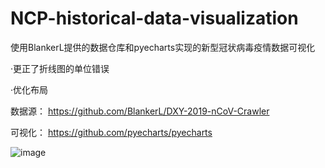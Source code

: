 # NCP-historical-data-visualization
使用BlankerL提供的数据仓库和pyecharts实现的新型冠状病毒疫情数据可视化

·更正了折线图的单位错误

·优化布局

数据源：
https://github.com/BlankerL/DXY-2019-nCoV-Crawler

可视化：
https://github.com/pyecharts/pyecharts

![image](https://github.com/Mistletoer/NCP-historical-data-visualization-2019-nCoV-/blob/master/demo.gif)
